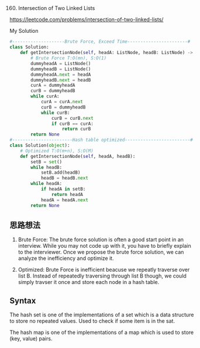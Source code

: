 ## 
160. Intersection of Two Linked Lists

https://leetcode.com/problems/intersection-of-two-linked-lists/

My Solution

```python
#--------------------Brute Force, Exceed Time-----------------------#
class Solution:
    def getIntersectionNode(self, headA: ListNode, headB: ListNode) -> ListNode:
        # Brute Force T:O(mn), S:O(1)
        dummyheadA = ListNode()
        dummyheadB = ListNode()
        dummyheadA.next = headA
        dummyheadB.next = headB
        curA = dummyheadA
        curB = dummyheadB
        while curA:
            curA = curA.next
            curB = dummyheadB
            while curB:
                curB = curB.next
                if curB == curA:
                    return curB
        return None
#-----------------------Hash table optimized-------------------------#
class Solution(object):
    # Optimized T:O(m+n), S:O(M)
    def getIntersectionNode(self, headA, headB):
        setB = set()
        while headB:
            setB.add(headB)
            headB = headB.next
        while headA:
            if headA in setB:
                return headA
            headA = headA.next
        return None

```

## 思路想法
1. Brute Force: The brute force solution is often a good start point in an interview. While you may not code up with it, you have to briefly explain to the 
interviewer. Once we propose the brute force solution, we can analyze the inefficiency and optimize it.

2. Optimized: Brute Force is inefficient beacuse we repeatly traverse over list B. Instead of repeatedly traversing through list B though, we could simply travser 
it once and store each node in a hash table. 

## Syntax

The hash set is one of the implementations of a set which is a data structure to store no repeated values. Used to check if some item is in the sat.

The hash map is one of the implementations of a map which is used to store (key, value) pairs.
